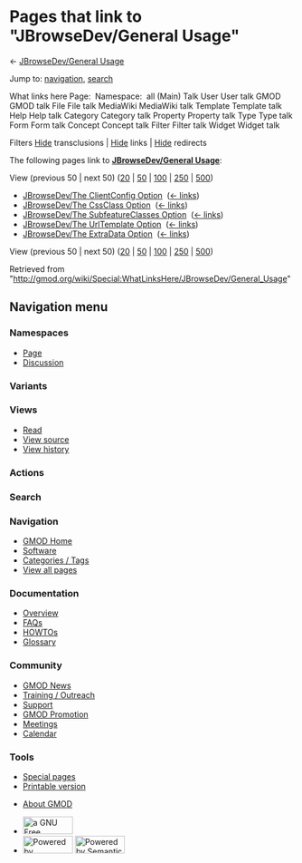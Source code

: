 <div id="mw-page-base" class="noprint">

</div>

<div id="mw-head-base" class="noprint">

</div>

<div id="content" class="mw-body" role="main">

<span id="top"></span>

<div id="mw-js-message" style="display:none;">

</div>



# <span dir="auto">Pages that link to "JBrowseDev/General Usage"</span>

<div id="bodyContent">

<div id="contentSub">

← <a
href="/mediawiki/index.php?title=JBrowseDev/General_Usage&amp;redirect=no"
class="mw-redirect" title="JBrowseDev/General Usage">JBrowseDev/General
Usage</a>

</div>

<div id="jump-to-nav" class="mw-jump">

Jump to: [navigation](#mw-navigation), [search](#p-search)

</div>

<div id="mw-content-text">

What links here Page:  Namespace:  all (Main) Talk User User talk GMOD
GMOD talk File File talk MediaWiki MediaWiki talk Template Template talk
Help Help talk Category Category talk Property Property talk Type Type
talk Form Form talk Concept Concept talk Filter Filter talk Widget
Widget talk

Filters
[Hide](/mediawiki/index.php?title=Special:WhatLinksHere/JBrowseDev/General_Usage&hidetrans=1 "Special:WhatLinksHere/JBrowseDev/General Usage")
transclusions \|
[Hide](/mediawiki/index.php?title=Special:WhatLinksHere/JBrowseDev/General_Usage&hidelinks=1 "Special:WhatLinksHere/JBrowseDev/General Usage")
links \|
[Hide](/mediawiki/index.php?title=Special:WhatLinksHere/JBrowseDev/General_Usage&hideredirs=1 "Special:WhatLinksHere/JBrowseDev/General Usage")
redirects

The following pages link to
**<a href="/wiki/JBrowseDev/General_Usage" class="mw-redirect"
title="JBrowseDev/General Usage">JBrowseDev/General Usage</a>**:

View (previous 50 \| next 50)
([20](/mediawiki/index.php?title=Special:WhatLinksHere/JBrowseDev/General_Usage&limit=20 "Special:WhatLinksHere/JBrowseDev/General Usage")
\|
[50](/mediawiki/index.php?title=Special:WhatLinksHere/JBrowseDev/General_Usage&limit=50 "Special:WhatLinksHere/JBrowseDev/General Usage")
\|
[100](/mediawiki/index.php?title=Special:WhatLinksHere/JBrowseDev/General_Usage&limit=100 "Special:WhatLinksHere/JBrowseDev/General Usage")
\|
[250](/mediawiki/index.php?title=Special:WhatLinksHere/JBrowseDev/General_Usage&limit=250 "Special:WhatLinksHere/JBrowseDev/General Usage")
\|
[500](/mediawiki/index.php?title=Special:WhatLinksHere/JBrowseDev/General_Usage&limit=500 "Special:WhatLinksHere/JBrowseDev/General Usage"))

- [JBrowseDev/The ClientConfig
  Option](/wiki/JBrowseDev/The_ClientConfig_Option "JBrowseDev/The ClientConfig Option")
  ‎ <span class="mw-whatlinkshere-tools">([←
  links](/mediawiki/index.php?title=Special:WhatLinksHere&target=JBrowseDev%2FThe+ClientConfig+Option "Special:WhatLinksHere"))</span>
- [JBrowseDev/The CssClass
  Option](/wiki/JBrowseDev/The_CssClass_Option "JBrowseDev/The CssClass Option")
  ‎ <span class="mw-whatlinkshere-tools">([←
  links](/mediawiki/index.php?title=Special:WhatLinksHere&target=JBrowseDev%2FThe+CssClass+Option "Special:WhatLinksHere"))</span>
- [JBrowseDev/The SubfeatureClasses
  Option](/wiki/JBrowseDev/The_SubfeatureClasses_Option "JBrowseDev/The SubfeatureClasses Option")
  ‎ <span class="mw-whatlinkshere-tools">([←
  links](/mediawiki/index.php?title=Special:WhatLinksHere&target=JBrowseDev%2FThe+SubfeatureClasses+Option "Special:WhatLinksHere"))</span>
- [JBrowseDev/The UrlTemplate
  Option](/wiki/JBrowseDev/The_UrlTemplate_Option "JBrowseDev/The UrlTemplate Option")
  ‎ <span class="mw-whatlinkshere-tools">([←
  links](/mediawiki/index.php?title=Special:WhatLinksHere&target=JBrowseDev%2FThe+UrlTemplate+Option "Special:WhatLinksHere"))</span>
- [JBrowseDev/The ExtraData
  Option](/wiki/JBrowseDev/The_ExtraData_Option "JBrowseDev/The ExtraData Option")
  ‎ <span class="mw-whatlinkshere-tools">([←
  links](/mediawiki/index.php?title=Special:WhatLinksHere&target=JBrowseDev%2FThe+ExtraData+Option "Special:WhatLinksHere"))</span>

View (previous 50 \| next 50)
([20](/mediawiki/index.php?title=Special:WhatLinksHere/JBrowseDev/General_Usage&limit=20 "Special:WhatLinksHere/JBrowseDev/General Usage")
\|
[50](/mediawiki/index.php?title=Special:WhatLinksHere/JBrowseDev/General_Usage&limit=50 "Special:WhatLinksHere/JBrowseDev/General Usage")
\|
[100](/mediawiki/index.php?title=Special:WhatLinksHere/JBrowseDev/General_Usage&limit=100 "Special:WhatLinksHere/JBrowseDev/General Usage")
\|
[250](/mediawiki/index.php?title=Special:WhatLinksHere/JBrowseDev/General_Usage&limit=250 "Special:WhatLinksHere/JBrowseDev/General Usage")
\|
[500](/mediawiki/index.php?title=Special:WhatLinksHere/JBrowseDev/General_Usage&limit=500 "Special:WhatLinksHere/JBrowseDev/General Usage"))

</div>

<div class="printfooter">

Retrieved from
"<http://gmod.org/wiki/Special:WhatLinksHere/JBrowseDev/General_Usage>"

</div>

<div id="catlinks" class="catlinks catlinks-allhidden">

</div>

<div class="visualClear">

</div>

</div>

</div>

<div id="mw-navigation">

## Navigation menu

<div id="mw-head">



<div id="left-navigation">

<div id="p-namespaces" class="vectorTabs" role="navigation"
aria-labelledby="p-namespaces-label">

### Namespaces

- <span id="ca-nstab-main"><a href="/wiki/JBrowseDev/General_Usage" accesskey="c"
  title="View the content page [c]">Page</a></span>
- <span id="ca-talk"><a
  href="/mediawiki/index.php?title=Talk:JBrowseDev/General_Usage&amp;action=edit&amp;redlink=1"
  accesskey="t"
  title="Discussion about the content page [t]">Discussion</a></span>

</div>

<div id="p-variants" class="vectorMenu emptyPortlet" role="navigation"
aria-labelledby="p-variants-label">

### 

### Variants[](#)

<div class="menu">

</div>

</div>

</div>

<div id="right-navigation">

<div id="p-views" class="vectorTabs" role="navigation"
aria-labelledby="p-views-label">

### Views

- <span id="ca-view">[Read](/wiki/JBrowseDev/General_Usage)</span>
- <span id="ca-viewsource"><a
  href="/mediawiki/index.php?title=JBrowseDev/General_Usage&amp;action=edit"
  accesskey="e" title="This page is protected.
  You can view its source [e]">View source</a></span>
- <span id="ca-history"><a
  href="/mediawiki/index.php?title=JBrowseDev/General_Usage&amp;action=history"
  accesskey="h" title="Past revisions of this page [h]">View history</a></span>

</div>

<div id="p-cactions" class="vectorMenu emptyPortlet" role="navigation"
aria-labelledby="p-cactions-label">

### Actions[](#)

<div class="menu">

</div>

</div>

<div id="p-search" role="search">

### Search

<div id="simpleSearch">

</div>

</div>

</div>

</div>

<div id="mw-panel">

<div id="p-logo" role="banner">

<a href="/wiki/Main_Page"
style="background-image: url(http://gmod.org/images/GMOD-cogs.png);"
title="Visit the main page"></a>

</div>

<div id="p-Navigation" class="portal" role="navigation"
aria-labelledby="p-Navigation-label">

### Navigation

<div class="body">

- <span id="n-GMOD-Home">[GMOD Home](/wiki/Main_Page)</span>
- <span id="n-Software">[Software](/wiki/GMOD_Components)</span>
- <span id="n-Categories-.2F-Tags">[Categories /
  Tags](/wiki/Categories)</span>
- <span id="n-View-all-pages">[View all
  pages](/wiki/Special:AllPages)</span>

</div>

</div>

<div id="p-Documentation" class="portal" role="navigation"
aria-labelledby="p-Documentation-label">

### Documentation

<div class="body">

- <span id="n-Overview">[Overview](/wiki/Overview)</span>
- <span id="n-FAQs">[FAQs](/wiki/Category:FAQ)</span>
- <span id="n-HOWTOs">[HOWTOs](/wiki/Category:HOWTO)</span>
- <span id="n-Glossary">[Glossary](/wiki/Glossary)</span>

</div>

</div>

<div id="p-Community" class="portal" role="navigation"
aria-labelledby="p-Community-label">

### Community

<div class="body">

- <span id="n-GMOD-News">[GMOD News](/wiki/GMOD_News)</span>
- <span id="n-Training-.2F-Outreach">[Training /
  Outreach](/wiki/Training_and_Outreach)</span>
- <span id="n-Support">[Support](/wiki/Support)</span>
- <span id="n-GMOD-Promotion">[GMOD
  Promotion](/wiki/GMOD_Promotion)</span>
- <span id="n-Meetings">[Meetings](/wiki/Meetings)</span>
- <span id="n-Calendar">[Calendar](/wiki/Calendar)</span>

</div>

</div>

<div id="p-tb" class="portal" role="navigation"
aria-labelledby="p-tb-label">

### Tools

<div class="body">

- <span id="t-specialpages"><a href="/wiki/Special:SpecialPages" accesskey="q"
  title="A list of all special pages [q]">Special pages</a></span>
- <span id="t-print"><a
  href="/mediawiki/index.php?title=Special:WhatLinksHere/JBrowseDev/General_Usage&amp;printable=yes"
  rel="alternate" accesskey="p"
  title="Printable version of this page [p]">Printable version</a></span>

</div>

</div>

</div>

</div>

<div id="footer" role="contentinfo">

- <span id="footer-places-about">[About
  GMOD](/wiki/GMOD:About "GMOD:About")</span>

<!-- -->

- <span id="footer-copyrightico">[<img src="http://www.gnu.org/graphics/gfdl-logo-small.png" width="88"
  height="31" alt="a GNU Free Documentation License" />](http://www.gnu.org/licenses/fdl-1.3.html)</span>
- <span id="footer-poweredbyico">[<img src="/mediawiki/skins/common/images/poweredby_mediawiki_88x31.png"
  width="88" height="31" alt="Powered by MediaWiki" />](//www.mediawiki.org/)
  [<img
  src="/mediawiki/extensions/SemanticMediaWiki/includes/../resources/images/smw_button.png"
  width="88" height="31" alt="Powered by Semantic MediaWiki" />](https://www.semantic-mediawiki.org/wiki/Semantic_MediaWiki)</span>

<div style="clear:both">

</div>

</div>
